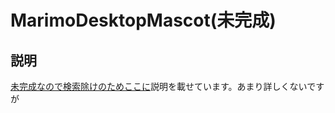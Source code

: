 # MarimoDesktopMascot(未完成)

## 説明

[未完成なので検索除けのためここに](https://minimarimo.github.io/Log/#/page/marimodesktopmascot)説明を載せています。あまり詳しくないですが
